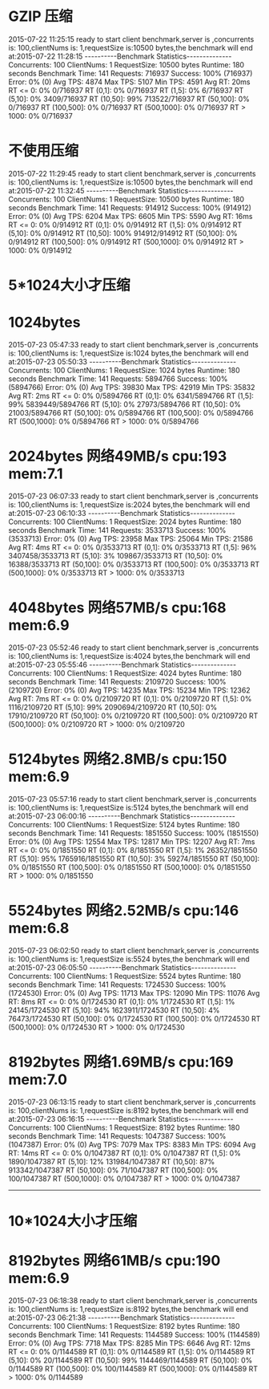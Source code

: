 

# GZIP 压缩
2015-07-22 11:25:15 ready to start client benchmark,server is ,concurrents is: 100,clientNums is: 1,requestSize is:10500 bytes,the benchmark will end at:2015-07-22 11:28:15
----------Benchmark Statistics--------------
 Concurrents: 100
 ClientNums: 1
 RequestSize: 10500 bytes
 Runtime: 180 seconds
 Benchmark Time: 141
 Requests: 716937 Success: 100% (716937) Error: 0% (0)
 Avg TPS: 4874 Max TPS: 5107 Min TPS: 4591
 Avg RT: 20ms
 RT <= 0: 0% 0/716937
 RT (0,1]: 0% 0/716937
 RT (1,5]: 0% 6/716937
 RT (5,10]: 0% 3409/716937
 RT (10,50]: 99% 713522/716937
 RT (50,100]: 0% 0/716937
 RT (100,500]: 0% 0/716937
 RT (500,1000]: 0% 0/716937
 RT > 1000: 0% 0/716937

# 不使用压缩
 2015-07-22 11:29:45 ready to start client benchmark,server is ,concurrents is: 100,clientNums is: 1,requestSize is:10500 bytes,the benchmark will end at:2015-07-22 11:32:45
----------Benchmark Statistics--------------
 Concurrents: 100
 ClientNums: 1
 RequestSize: 10500 bytes
 Runtime: 180 seconds
 Benchmark Time: 141
 Requests: 914912 Success: 100% (914912) Error: 0% (0)
 Avg TPS: 6204 Max TPS: 6605 Min TPS: 5590
 Avg RT: 16ms
 RT <= 0: 0% 0/914912
 RT (0,1]: 0% 0/914912
 RT (1,5]: 0% 0/914912
 RT (5,10]: 0% 0/914912
 RT (10,50]: 100% 914912/914912
 RT (50,100]: 0% 0/914912
 RT (100,500]: 0% 0/914912
 RT (500,1000]: 0% 0/914912
 RT > 1000: 0% 0/914912

#  5*1024大小才压缩

# 1024bytes
 2015-07-23 05:47:33 ready to start client benchmark,server is ,concurrents is: 100,clientNums is: 1,requestSize is:1024 bytes,the benchmark will end at:2015-07-23 05:50:33
----------Benchmark Statistics--------------
 Concurrents: 100
 ClientNums: 1
 RequestSize: 1024 bytes
 Runtime: 180 seconds
 Benchmark Time: 141
 Requests: 5894766 Success: 100% (5894766) Error: 0% (0)
 Avg TPS: 39830 Max TPS: 42919 Min TPS: 35832
 Avg RT: 2ms
 RT <= 0: 0% 0/5894766
 RT (0,1]: 0% 6341/5894766
 RT (1,5]: 99% 5839449/5894766
 RT (5,10]: 0% 27973/5894766
 RT (10,50]: 0% 21003/5894766
 RT (50,100]: 0% 0/5894766
 RT (100,500]: 0% 0/5894766
 RT (500,1000]: 0% 0/5894766
 RT > 1000: 0% 0/5894766

# 2024bytes 网络49MB/s   cpu:193 mem:7.1
2015-07-23 06:07:33 ready to start client benchmark,server is ,concurrents is: 100,clientNums is: 1,requestSize is:2024 bytes,the benchmark will end at:2015-07-23 06:10:33
----------Benchmark Statistics--------------
 Concurrents: 100
 ClientNums: 1
 RequestSize: 2024 bytes
 Runtime: 180 seconds
 Benchmark Time: 141
 Requests: 3533713 Success: 100% (3533713) Error: 0% (0)
 Avg TPS: 23958 Max TPS: 25064 Min TPS: 21586
 Avg RT: 4ms
 RT <= 0: 0% 0/3533713
 RT (0,1]: 0% 0/3533713
 RT (1,5]: 96% 3407458/3533713
 RT (5,10]: 3% 109867/3533713
 RT (10,50]: 0% 16388/3533713
 RT (50,100]: 0% 0/3533713
 RT (100,500]: 0% 0/3533713
 RT (500,1000]: 0% 0/3533713
 RT > 1000: 0% 0/3533713



# 4048bytes 网络57MB/s   cpu:168 mem:6.9
2015-07-23 05:52:46 ready to start client benchmark,server is ,concurrents is: 100,clientNums is: 1,requestSize is:4024 bytes,the benchmark will end at:2015-07-23 05:55:46
----------Benchmark Statistics--------------
 Concurrents: 100
 ClientNums: 1
 RequestSize: 4024 bytes
 Runtime: 180 seconds
 Benchmark Time: 141
 Requests: 2109720 Success: 100% (2109720) Error: 0% (0)
 Avg TPS: 14235 Max TPS: 15234 Min TPS: 12362
 Avg RT: 7ms
 RT <= 0: 0% 0/2109720
 RT (0,1]: 0% 0/2109720
 RT (1,5]: 0% 1116/2109720
 RT (5,10]: 99% 2090694/2109720
 RT (10,50]: 0% 17910/2109720
 RT (50,100]: 0% 0/2109720
 RT (100,500]: 0% 0/2109720
 RT (500,1000]: 0% 0/2109720
 RT > 1000: 0% 0/2109720

# 5124bytes 网络2.8MB/s   cpu:150 mem:6.9
2015-07-23 05:57:16 ready to start client benchmark,server is ,concurrents is: 100,clientNums is: 1,requestSize is:5124 bytes,the benchmark will end at:2015-07-23 06:00:16
----------Benchmark Statistics--------------
 Concurrents: 100
 ClientNums: 1
 RequestSize: 5124 bytes
 Runtime: 180 seconds
 Benchmark Time: 141
 Requests: 1851550 Success: 100% (1851550) Error: 0% (0)
 Avg TPS: 12554 Max TPS: 12817 Min TPS: 12207
 Avg RT: 7ms
 RT <= 0: 0% 0/1851550
 RT (0,1]: 0% 8/1851550
 RT (1,5]: 1% 26352/1851550
 RT (5,10]: 95% 1765916/1851550
 RT (10,50]: 3% 59274/1851550
 RT (50,100]: 0% 0/1851550
 RT (100,500]: 0% 0/1851550
 RT (500,1000]: 0% 0/1851550
 RT > 1000: 0% 0/1851550

# 5524bytes 网络2.52MB/s   cpu:146 mem:6.8
2015-07-23 06:02:50 ready to start client benchmark,server is ,concurrents is: 100,clientNums is: 1,requestSize is:5524 bytes,the benchmark will end at:2015-07-23 06:05:50
----------Benchmark Statistics--------------
 Concurrents: 100
 ClientNums: 1
 RequestSize: 5524 bytes
 Runtime: 180 seconds
 Benchmark Time: 141
 Requests: 1724530 Success: 100% (1724530) Error: 0% (0)
 Avg TPS: 11713 Max TPS: 12090 Min TPS: 11076
 Avg RT: 8ms
 RT <= 0: 0% 0/1724530
 RT (0,1]: 0% 1/1724530
 RT (1,5]: 1% 24145/1724530
 RT (5,10]: 94% 1623911/1724530
 RT (10,50]: 4% 76473/1724530
 RT (50,100]: 0% 0/1724530
 RT (100,500]: 0% 0/1724530
 RT (500,1000]: 0% 0/1724530
 RT > 1000: 0% 0/1724530

# 8192bytes 网络1.69MB/s   cpu:169 mem:7.0
2015-07-23 06:13:15 ready to start client benchmark,server is ,concurrents is: 100,clientNums is: 1,requestSize is:8192 bytes,the benchmark will end at:2015-07-23 06:16:15
----------Benchmark Statistics--------------
 Concurrents: 100
 ClientNums: 1
 RequestSize: 8192 bytes
 Runtime: 180 seconds
 Benchmark Time: 141
 Requests: 1047387 Success: 100% (1047387) Error: 0% (0)
 Avg TPS: 7079 Max TPS: 8383 Min TPS: 6094
 Avg RT: 14ms
 RT <= 0: 0% 0/1047387
 RT (0,1]: 0% 0/1047387
 RT (1,5]: 0% 1890/1047387
 RT (5,10]: 12% 131984/1047387
 RT (10,50]: 87% 913342/1047387
 RT (50,100]: 0% 71/1047387
 RT (100,500]: 0% 100/1047387
 RT (500,1000]: 0% 0/1047387
 RT > 1000: 0% 0/1047387

---

#  10*1024大小才压缩
# 8192bytes 网络61MB/s   cpu:190 mem:6.9
2015-07-23 06:18:38 ready to start client benchmark,server is ,concurrents is: 100,clientNums is: 1,requestSize is:8192 bytes,the benchmark will end at:2015-07-23 06:21:38
----------Benchmark Statistics--------------
 Concurrents: 100
 ClientNums: 1
 RequestSize: 8192 bytes
 Runtime: 180 seconds
 Benchmark Time: 141
 Requests: 1144589 Success: 100% (1144589) Error: 0% (0)
 Avg TPS: 7718 Max TPS: 8285 Min TPS: 6646
 Avg RT: 12ms
 RT <= 0: 0% 0/1144589
 RT (0,1]: 0% 0/1144589
 RT (1,5]: 0% 0/1144589
 RT (5,10]: 0% 20/1144589
 RT (10,50]: 99% 1144469/1144589
 RT (50,100]: 0% 0/1144589
 RT (100,500]: 0% 100/1144589
 RT (500,1000]: 0% 0/1144589
 RT > 1000: 0% 0/1144589
